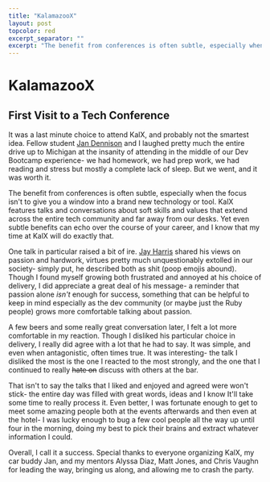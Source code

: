 ```yaml
---
title: "KalamazooX"
layout: post
topcolor: red
excerpt_separator: ""
excerpt: "The benefit from conferences is often subtle, especially when the focus isn't to give you a window into a brand new technology or tool. KalX features talks and conversations about soft skills and values that extend across the entire tech community and far away from our desks. Yet even subtle benefits can echo over the course of your career, and I know that my time at KalX will do exactly that."
---
```


# KalamazooX
## First Visit to a Tech Conference

It was a last minute choice to attend KalX, and probably not the smartest idea. Fellow student [Jan Dennison](http://jannypie.github.io/) and I laughed pretty much the entire drive up to Michigan at the insanity of attending in the middle of our Dev Bootcamp experience- we had homework, we had prep work, we had reading and stress but mostly a complete lack of sleep. But we went, and it was worth it.

The benefit from conferences is often subtle, especially when the focus isn't to give you a window into a brand new technology or tool. KalX features talks and conversations about soft skills and values that extend across the entire tech community and far away from our desks. Yet even subtle benefits can echo over the course of your career, and I know that my time at KalX will do exactly that.

One talk in particular raised a bit of ire. [Jay Harris](https://www.linkedin.com/in/jasonharris) shared his views on passion and hardwork, virtues pretty much unquestionably extolled in our society- simply put, he described both as shit (poop emojis abound). Though I found myself growing both frustrated and annoyed at his choice of delivery, I did appreciate a great deal of his message- a reminder that passion alone _isn't_ enough for success, something that can be helpful to keep in mind especially as the dev community (or maybe just the Ruby people) grows more comfortable talking about passion.

A few beers and some really great conversation later, I felt a lot more comfortable in my reaction. Though I disliked his particular choice in delivery, I really did agree with a lot that he had to say. It was simple, and even when antagonistic, often times true. It was interesting- the talk I disliked the most is the one I reacted to the most strongly, and the one that I continued to really ~~hate on~~ discuss with others at the bar.

That isn't to say the talks that I liked and enjoyed and agreed were won't stick- the entire day was filled with great words, ideas and I know It'll take some time to really process it. Even better, I was fortunate enough to get to meet some amazing people both at the events afterwards and then even at the hotel- I was lucky enough to bug a few cool people all the way up until four in the morning, doing my best to pick their brains and extract whatever information I could.

Overall, I call it a success. Special thanks to everyone organizing KalX, my car buddy Jan, and my mentors Alyssa Diaz, Matt Jones, and Chris Vaughn for leading the way, bringing us along, and allowing me to crash the party.
